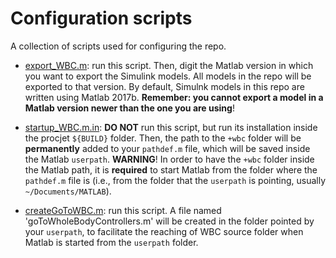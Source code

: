 # Configuration scripts

A collection of scripts used for configuring the repo.

- [export_WBC.m](export_WBC.m): run this script. Then, digit the Matlab version in which you want to export the Simulink models. All models in the repo will be exported to that version. By default, Simulnk models in this repo are written using Matlab 2017b. **Remember: you cannot export a model in a Matlab version newer than the one you are using**! 

- [startup_WBC.m.in](startup_WBC.m): **DO NOT** run this script, but run its installation inside the procjet `${BUILD}` folder. Then, the path to the `+wbc` folder will be **permanently** added to your `pathdef.m` file, which will be saved inside the Matlab `userpath`. **WARNING**! In order to have the `+wbc` folder inside the Matlab path, it is **required** to start Matlab from the folder where the `pathdef.m` file is (i.e., from the folder that the `userpath` is pointing, usually `~/Documents/MATLAB`).

- [createGoToWBC.m](createGoToWBC.m): run this script. A file named 'goToWholeBodyControllers.m' will be created in the folder pointed by your `userpath`, to facilitate the reaching of WBC source folder when Matlab is started from the `userpath` folder.
